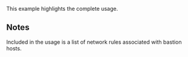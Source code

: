 This example highlights the complete usage.

## Notes

Included in the usage is a list of network rules associated with bastion hosts.
